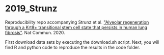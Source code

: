 # 2019_Strunz
Reproducibility repo accompanying Strunz et al. ["Alveolar regeneration through a Krt8+ transitional stem cell state that persists in human lung fibrosis"](https://www.nature.com/articles/s41467-020-17358-3). Nat Commun. 2020.

First download data sets by executing the download.sh script. Next, you will find R and python code to reproduce the results in the code folder.
